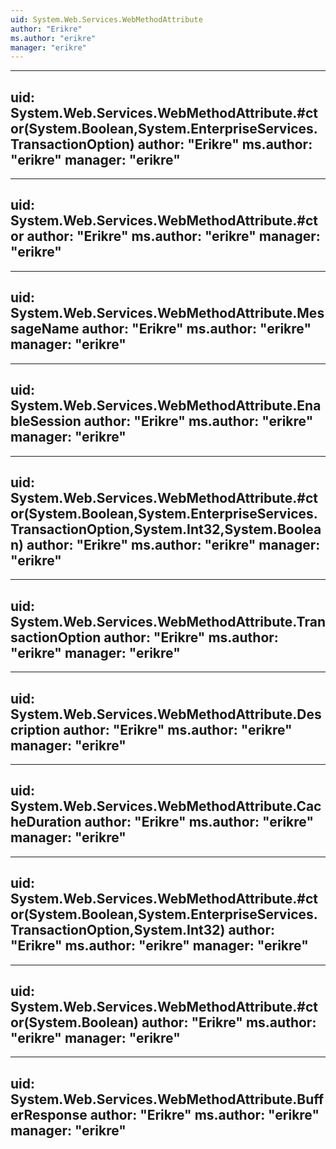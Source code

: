 ```yaml
---
uid: System.Web.Services.WebMethodAttribute
author: "Erikre"
ms.author: "erikre"
manager: "erikre"
---
```


---
uid: System.Web.Services.WebMethodAttribute.#ctor(System.Boolean,System.EnterpriseServices.TransactionOption)
author: "Erikre"
ms.author: "erikre"
manager: "erikre"
---

---
uid: System.Web.Services.WebMethodAttribute.#ctor
author: "Erikre"
ms.author: "erikre"
manager: "erikre"
---

---
uid: System.Web.Services.WebMethodAttribute.MessageName
author: "Erikre"
ms.author: "erikre"
manager: "erikre"
---

---
uid: System.Web.Services.WebMethodAttribute.EnableSession
author: "Erikre"
ms.author: "erikre"
manager: "erikre"
---

---
uid: System.Web.Services.WebMethodAttribute.#ctor(System.Boolean,System.EnterpriseServices.TransactionOption,System.Int32,System.Boolean)
author: "Erikre"
ms.author: "erikre"
manager: "erikre"
---

---
uid: System.Web.Services.WebMethodAttribute.TransactionOption
author: "Erikre"
ms.author: "erikre"
manager: "erikre"
---

---
uid: System.Web.Services.WebMethodAttribute.Description
author: "Erikre"
ms.author: "erikre"
manager: "erikre"
---

---
uid: System.Web.Services.WebMethodAttribute.CacheDuration
author: "Erikre"
ms.author: "erikre"
manager: "erikre"
---

---
uid: System.Web.Services.WebMethodAttribute.#ctor(System.Boolean,System.EnterpriseServices.TransactionOption,System.Int32)
author: "Erikre"
ms.author: "erikre"
manager: "erikre"
---

---
uid: System.Web.Services.WebMethodAttribute.#ctor(System.Boolean)
author: "Erikre"
ms.author: "erikre"
manager: "erikre"
---

---
uid: System.Web.Services.WebMethodAttribute.BufferResponse
author: "Erikre"
ms.author: "erikre"
manager: "erikre"
---
